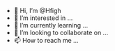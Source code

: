 - 👋 Hi, I’m @Hfigh
- 👀 I’m interested in ...
- 🌱 I’m currently learning ...
- 💞️ I’m looking to collaborate on ...
- 📫 How to reach me ...

<!---
Hfigh/Hfigh is a ✨ special ✨ repository because its `README.md` (this file) appears on your GitHub profile.
You can click the Preview link to take a look at your changes.
--->
